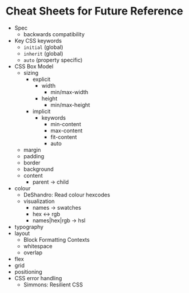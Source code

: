 # Cheat Sheets for Future Reference
- Spec
  - backwards compatibility
- Key CSS keywords
  - `initial` (global)
  - `inherit` (global)
  - `auto` (property specific)
- CSS Box Model
  - sizing
    - explicit
      - width
        - min/max-width
      - height
        - min/max-height
    - implicit
      - keywords
        - min-content
        - max-content
        - fit-content
        - auto
  - margin
  - padding
  - border
  - background
  - content
    - parent -> child
- colour
  - DeShandro: Read colour hexcodes
  - visualization
    - names -> swatches
    - hex <-> rgb
    - names|hex|rgb -> hsl
- typography
- layout
  - Block Formatting Contexts
  - whitespace
  - overlap
- flex
- grid
- positioning
- CSS error handling
  - Simmons: Resilient CSS